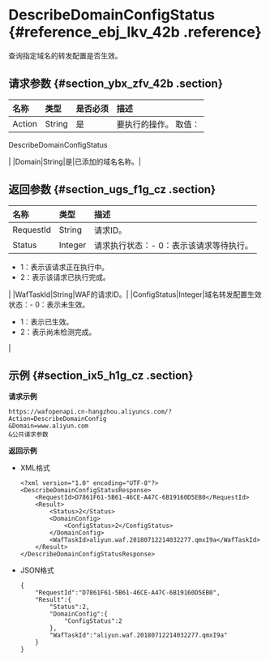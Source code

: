 # DescribeDomainConfigStatus {#reference_ebj_lkv_42b .reference}

查询指定域名的转发配置是否生效。

## 请求参数 {#section_ybx_zfv_42b .section}

|名称|类型|是否必须|描述|
|:-|:-|:---|:-|
|Action|String|是| 要执行的操作。 取值：

 DescribeDomainConfigStatus

 |
|Domain|String|是|已添加的域名名称。|

## 返回参数 {#section_ugs_f1g_cz .section}

|名称|类型|描述|
|:-|:-|:-|
|RequestId|String|请求ID。|
|Status|Integer|请求执行状态：-   0：表示该请求等待执行。
-   1：表示该请求正在执行中。
-   2：表示该请求已执行完成。

|
|WafTaskId|String|WAF的请求ID。|
|ConfigStatus|Integer|域名转发配置生效状态：-   0：表示未生效。
-   1：表示已生效。
-   2：表示尚未检测完成。

|

## 示例 {#section_ix5_h1g_cz .section}

**请求示例**

``` {#createVPCpub}
https://wafopenapi.cn-hangzhou.aliyuncs.com/?Action=DescribeDomainConfig
&Domain=www.aliyun.com
&公共请求参数
```

**返回示例**

-   XML格式

    ```
    <?xml version="1.0" encoding="UTF-8"?>
    <DescribeDomainConfigStatusResponse>
        <RequestId>D7861F61-5B61-46CE-A47C-6B19160D5EB0</RequestId>
        <Result>
            <Status>2</Status>
            <DomainConfig>
                <ConfigStatus>2</ConfigStatus>
            </DomainConfig>
            <WafTaskId>aliyun.waf.20180712214032277.qmxI9a</WafTaskId>
        </Result>
    </DescribeDomainConfigStatusResponse>
    ```

-   JSON格式

    ```
    {
        "RequestId":"D7861F61-5B61-46CE-A47C-6B19160D5EB0",
        "Result":{
            "Status":2,
            "DomainConfig":{
                "ConfigStatus":2
            },
            "WafTaskId":"aliyun.waf.20180712214032277.qmxI9a"
        }
    }
    ```


